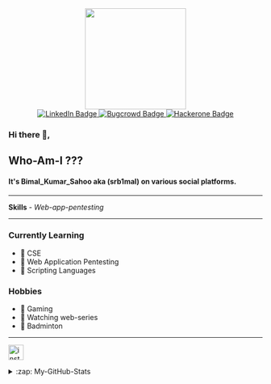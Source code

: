 <div id="header" align="center">
  <img src="https://media.giphy.com/media/M9gbBd9nbDrOTu1Mqx/giphy.gif" width="200"/>
</div>


<div id="badges" align="center">
  <a href="https://www.linkedin.com/in/srb1mal">
    <img src="https://img.shields.io/badge/LinkedIn-blue?style=for-the-badge&logo=linkedin&logoColor=white" alt="LinkedIn Badge"/>
  </a>
  <a href="https://www.bugcrowd.com/srb1mal">
    <img src="https://img.shields.io/badge/Bugcrowd-orange?style=for-the-badge&logo=Bugcrowd&logoColor=white" alt="Bugcrowd Badge"/>
  </a>
<a href="https://hackerone.com/srb1mal">
    <img src="https://img.shields.io/badge/Hackerone-black?style=for-the-badge&logo=Hackerone&logoColor=white" alt="Hackerone Badge"/>
  </a>
</div>

<div id="badges" align="center">
  <img src="https://komarev.com/ghpvc/?username=srb1mal&style=flat-square&color=red" alt=""/>
</div>

### Hi there 👋, 

## Who-Am-I ???

#### It's Bimal_Kumar_Sahoo aka (srb1mal) on various social platforms. 
____________________________________________________________________________________________________________________________________________________________________________

**Skills** - *Web-app-pentesting*
*************

### Currently Learning 

- 🔰 CSE
- 🔰 Web Application Pentesting
- 🔰 Scripting Languages

### Hobbies

- 🔰 Gaming 
- 🔰 Watching web-series
- 🔰 Badminton
____________________________________________________________________________________________________________________________________________________________________________

[<img src='https://cdn.jsdelivr.net/npm/simple-icons@3.0.1/icons/instagram.svg' alt='instagram' height='30'>](https://www.instagram.com/srb1mal/)


<details>
  <summary>:zap: My-GitHub-Stats </summary>

  <img align="center" alt="srb1mal's GitHub Stats" src="https://github-readme-stats.vercel.app/api?username=srb1mal&&show_icons=true&theme=radical" />

</details>
